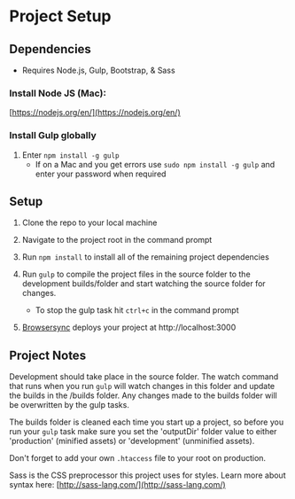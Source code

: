 # Project Setup

## Dependencies

* Requires Node.js, Gulp, Bootstrap, & Sass

### Install Node JS (Mac):

[https://nodejs.org/en/](https://nodejs.org/en/)

### Install Gulp globally

1. Enter `npm install -g gulp`
    * If on a Mac and you get errors use `sudo npm install -g gulp` and enter your password when required

## Setup

1. Clone the repo to your local machine
2. Navigate to the project root in the command prompt
3. Run `npm install` to install all of the remaining project dependencies
4. Run `gulp` to compile the project files in the source folder to the development builds/folder and start watching the source folder for changes.
    * To stop the gulp task hit `ctrl+c` in the command prompt
    
5. [Browsersync](https://www.browsersync.io/) deploys your project at http://localhost:3000

## Project Notes

Development should take place in the source folder. The watch command that runs when you run `gulp` will watch changes in this folder and update the builds in the /builds folder. Any changes made to the builds folder will be overwritten by the gulp tasks.

The builds folder is cleaned each time you start up a project, so before you run your `gulp` task make sure you set the 'outputDir' folder value to either 'production' (minified assets) or 'development' (unminified assets).

Don't forget to add your own `.htaccess` file to your root on production.

Sass is the CSS preprocessor this project uses for styles. Learn more about syntax here: [http://sass-lang.com/](http://sass-lang.com/)
